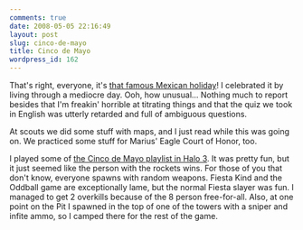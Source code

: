 ```yaml
---
comments: true
date: 2008-05-05 22:16:49
layout: post
slug: cinco-de-mayo
title: Cinco de Mayo
wordpress_id: 162
---
```


That's right, everyone, it's [that famous Mexican holiday](http://en.wikipedia.org/wiki/Cinco_de_Mayo)! I celebrated it by living through a mediocre day. Ooh, how unusual... Nothing much to report besides that I'm freakin' horrible at titrating things and that the quiz we took in English was utterly retarded and full of ambiguous questions.

At scouts we did some stuff with maps, and I just read while this was going on. We practiced some stuff for Marius' Eagle Court of Honor, too.

I played some of [the Cinco de Mayo playlist in Halo 3](http://www.bungie.net/News/content.aspx?type=news&cid=13725). It was pretty fun, but it just seemed like the person with the rockets wins. For those of you that don't know, everyone spawns with random weapons. Fiesta Kind and the Oddball game are exceptionally lame, but the normal Fiesta slayer was fun. I managed to get 2 overkills because of the 8 person free-for-all. Also, at one point on the Pit I spawned in the top of one of the towers with a sniper and infite ammo, so I camped there for the rest of the game.
